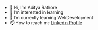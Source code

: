 - 👋 Hi, I’m Aditya Rathore
- 👀 I’m interested in learning
- 🌱 I’m currently learning WebDevelopment
- 📫 How to reach me [LinkedIn Profile](https://www.linkedin.com/in/adity%C4%81rathore?lipi=urn%3Ali%3Apage%3Ad_flagship3_profile_view_base_contact_details%3B2vTDMWSvSyS3gLzTJ5roFg%3D%3D)

<!---
Aditya24Rathore/Aditya24Rathore is a ✨ special ✨ repository because its `README.md` (this file) appears on your GitHub profile.
You can click the Preview link to take a look at your changes.
--->
